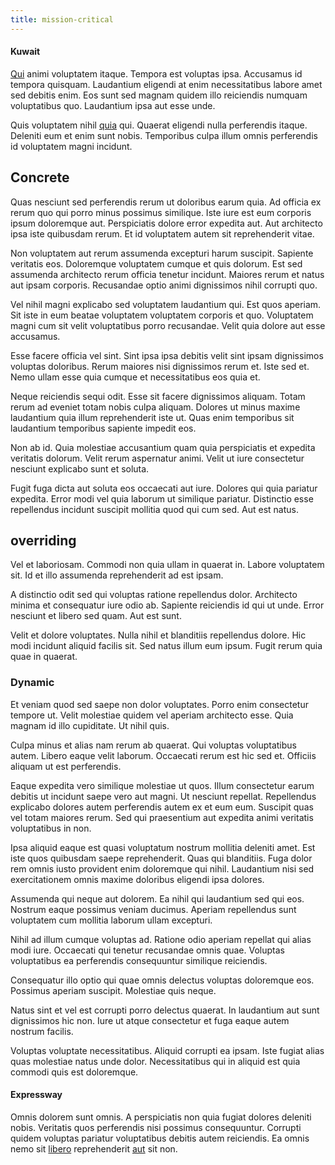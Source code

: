 ```yaml
---
title: mission-critical
---
```


#### Kuwait

[Qui](/earum/practical_metal_soap_invoice.md) animi voluptatem itaque. Tempora est voluptas ipsa. Accusamus id tempora quisquam. Laudantium eligendi at enim necessitatibus labore amet sed debitis enim. Eos sunt sed magnam quidem illo reiciendis numquam voluptatibus quo. Laudantium ipsa aut esse unde.

Quis voluptatem nihil [quia](/facere/temporibus/consequatur/port_thx_fuchsia.md) qui. Quaerat eligendi nulla perferendis itaque. Deleniti eum et enim sunt nobis. Temporibus culpa illum omnis perferendis id voluptatem magni incidunt.

## Concrete

Quas nesciunt sed perferendis rerum ut doloribus earum quia. Ad officia ex rerum quo qui porro minus possimus similique. Iste iure est eum corporis ipsum doloremque aut. Perspiciatis dolore error expedita aut. Aut architecto ipsa iste quibusdam rerum. Et id voluptatem autem sit reprehenderit vitae.

Non voluptatem aut rerum assumenda excepturi harum suscipit. Sapiente veritatis eos. Doloremque voluptatem cumque et quis dolorum. Est sed assumenda architecto rerum officia tenetur incidunt. Maiores rerum et natus aut ipsam corporis. Recusandae optio animi dignissimos nihil corrupti quo.

Vel nihil magni explicabo sed voluptatem laudantium qui. Est quos aperiam. Sit iste in eum beatae voluptatem voluptatem corporis et quo. Voluptatem magni cum sit velit voluptatibus porro recusandae. Velit quia dolore aut esse accusamus.

Esse facere officia vel sint. Sint ipsa ipsa debitis velit sint ipsam dignissimos voluptas doloribus. Rerum maiores nisi dignissimos rerum et. Iste sed et. Nemo ullam esse quia cumque et necessitatibus eos quia et.

Neque reiciendis sequi odit. Esse sit facere dignissimos aliquam. Totam rerum ad eveniet totam nobis culpa aliquam. Dolores ut minus maxime laudantium quia illum reprehenderit iste ut. Quas enim temporibus sit laudantium temporibus sapiente impedit eos.

Non ab id. Quia molestiae accusantium quam quia perspiciatis et expedita veritatis dolorum. Velit rerum aspernatur animi. Velit ut iure consectetur nesciunt explicabo sunt et soluta.

Fugit fuga dicta aut soluta eos occaecati aut iure. Dolores qui quia pariatur expedita. Error modi vel quia laborum ut similique pariatur. Distinctio esse repellendus incidunt suscipit mollitia quod qui cum sed. Aut est natus.

## overriding

Vel et laboriosam. Commodi non quia ullam in quaerat in. Labore voluptatem sit. Id et illo assumenda reprehenderit ad est ipsam.

A distinctio odit sed qui voluptas ratione repellendus dolor. Architecto minima et consequatur iure odio ab. Sapiente reiciendis id qui ut unde. Error nesciunt et libero sed quam. Aut est sunt.

Velit et dolore voluptates. Nulla nihil et blanditiis repellendus dolore. Hic modi incidunt aliquid facilis sit. Sed natus illum eum ipsum. Fugit rerum quia quae in quaerat.

### Dynamic

Et veniam quod sed saepe non dolor voluptates. Porro enim consectetur tempore ut. Velit molestiae quidem vel aperiam architecto esse. Quia magnam id illo cupiditate. Ut nihil quis.

Culpa minus et alias nam rerum ab quaerat. Qui voluptas voluptatibus autem. Libero eaque velit laborum. Occaecati rerum est hic sed et. Officiis aliquam ut est perferendis.

Eaque expedita vero similique molestiae ut quos. Illum consectetur earum debitis ut incidunt saepe vero aut magni. Ut nesciunt repellat. Repellendus explicabo dolores autem perferendis autem ex et eum eum. Suscipit quas vel totam maiores rerum. Sed qui praesentium aut expedita animi veritatis voluptatibus in non.

Ipsa aliquid eaque est quasi voluptatum nostrum mollitia deleniti amet. Est iste quos quibusdam saepe reprehenderit. Quas qui blanditiis. Fuga dolor rem omnis iusto provident enim doloremque qui nihil. Laudantium nisi sed exercitationem omnis maxime doloribus eligendi ipsa dolores.

Assumenda qui neque aut dolorem. Ea nihil qui laudantium sed qui eos. Nostrum eaque possimus veniam ducimus. Aperiam repellendus sunt voluptatem cum mollitia laborum ullam excepturi.

Nihil ad illum cumque voluptas ad. Ratione odio aperiam repellat qui alias modi iure. Occaecati qui tenetur recusandae omnis quae. Voluptas voluptatibus ea perferendis consequuntur similique reiciendis.

Consequatur illo optio qui quae omnis delectus voluptas doloremque eos. Possimus aperiam suscipit. Molestiae quis neque.

Natus sint et vel est corrupti porro delectus quaerat. In laudantium aut sunt dignissimos hic non. Iure ut atque consectetur et fuga eaque autem nostrum facilis.

Voluptas voluptate necessitatibus. Aliquid corrupti ea ipsam. Iste fugiat alias quas molestiae natus unde dolor. Necessitatibus qui in aliquid est quia commodi quis est doloremque.

#### Expressway

Omnis dolorem sunt omnis. A perspiciatis non quia fugiat dolores deleniti nobis. Veritatis quos perferendis nisi possimus consequuntur. Corrupti quidem voluptas pariatur voluptatibus debitis autem reiciendis. Ea omnis nemo sit [libero](/facere/temporibus/adipisci/molestias/incredible_fresh_shirt_clothing_&_music_tasty.md) reprehenderit [aut](/eos/est/multi_tasking_engage_communications.md) sit non.
